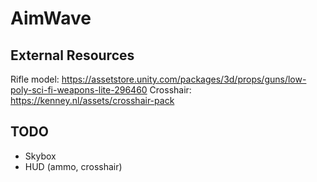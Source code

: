 # AimWave

## External Resources

Rifle model: https://assetstore.unity.com/packages/3d/props/guns/low-poly-sci-fi-weapons-lite-296460
Crosshair: https://kenney.nl/assets/crosshair-pack

## TODO

- Skybox
- HUD (ammo, crosshair)